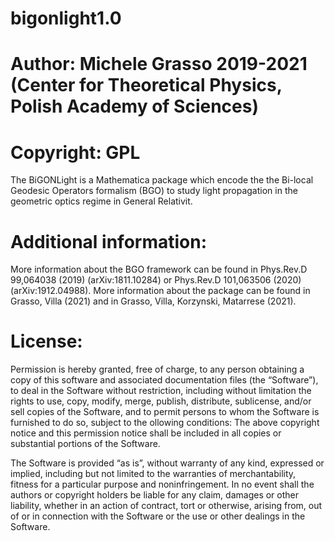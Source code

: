 # bigonlight1.0
# Author: Michele Grasso 2019-2021 (Center for Theoretical Physics, Polish Academy of Sciences)
# Copyright: GPL

The BiGONLight is a Mathematica package which encode the the Bi-local Geodesic Operators formalism (BGO) to study light propagation in the geometric optics regime in General Relativit.


# Additional information:
More information about the BGO framework can be found in Phys.Rev.D 99,064038 (2019) (arXiv:1811.10284) or Phys.Rev.D 101,063506 (2020) (arXiv:1912.04988). 
More information about the package can be found in Grasso, Villa (2021) and in Grasso, Villa, Korzynski, Matarrese (2021).

# License: 
Permission is hereby granted, free of charge, to any person obtaining a copy of this software and associated documentation files (the “Software”), to deal in the Software without restriction, including without limitation the rights to use, copy, modify, merge, publish, distribute, sublicense, and/or sell copies of the Software, and to permit persons to whom the Software is furnished to do so, subject to the ollowing conditions:
The above copyright notice and this permission notice shall be included in all copies or substantial portions of the Software.

The Software is provided “as is”, without warranty of any kind, expressed or implied, including but not limited to the warranties of merchantability, fitness for a particular purpose and noninfringement. In no event shall the authors or copyright holders be liable for any claim, damages or other liability, whether in an action of contract, tort or otherwise, arising from, out of or in connection with the Software or the use or other dealings in the Software.
